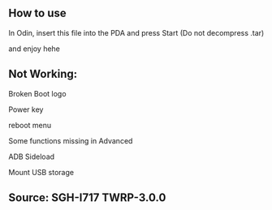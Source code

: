 ## How to use

In Odin, insert this file into the PDA and press Start (Do not decompress .tar)

and enjoy hehe

## Not Working:

Broken Boot logo

Power key

reboot menu

Some functions missing in Advanced

ADB Sideload

Mount USB storage


## Source: SGH-I717 TWRP-3.0.0 
